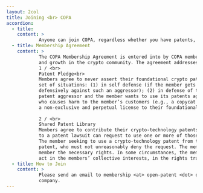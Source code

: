 ```yaml
---
layout: 2col
title: Joining <br> COPA
accordion:
  - title: 
    content: >   
            Anyone can join COPA, regardless whether you have patents, by signing the <a href="https://open-patent.org/wp-content/uploads/2020/09/C0PAMembershipAgreement.pdf" target="_blank" class="cp-hyperlink-dark">COPA Membership Agreement.</a>.
  - title: Membership Agreement
    content: > 
            The COPA Membership Agreement is entered into by COPA members to address the threat of patents being used to stifle innovation
            and growth in the crypto community. The agreement addresses two major objectives:
            1 / <br>
            Patent Pledge<br>
            Members agree to never assert their foundational crypto patents offensively against anyone, except under the following limited
            set of situations: (1) in self defense (if the member gets sued by a patent aggressor and the member wants to use its patents
            defensively against such an aggressor); (2) in defense of the community (if anyone else in the crypto community is attacked by a
            patent aggressor and the member wants to use its patents against such an aggressor); or (3) in defense against an impersonator
            who causes harm to the member’s customers (e.g., a copycat scammer of the member’s products). Members accomplish this by granting
            a non-exclusive and perpetual license to their foundational crypto patents, subject to the exceptions above.<br><br>
            
            2 / <br>
            Shared Patent Library
            Members agree to contribute their crypto-technology patents to a “shared patent library” so that another member that is subject 
            to a patent lawsuit can request to use one or more of those crypto-technology patents defensively against the patent aggressor. 
            The member seeking to use a crypto-technology patent from the shared patent library will make a request to the owner of the 
            patent, who must not unreasonably deny the request. The members will then negotiate specific terms for granting the requesting 
            member the necessary rights. In some circumstances, the members may decide to involve COPA, as a neutral party that is able to 
            act in the members’ collective interests, in the rights transfer process.
  - title: How to Join
    content: > 
            Please send an email to membership <at> open-patent <dot> org. Please tell us which company you are with and your role in the 
            company.
---
```

